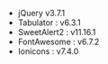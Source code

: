 - jQuery v3.7.1
- Tabulator : v6.3.1
- SweetAlert2 : v11.16.1
- FontAwesome : v6.7.2
- Ionicons : v7.4.0